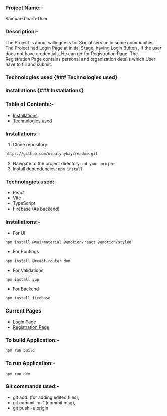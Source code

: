 ### Project Name:-
Samparkbharti-User. 

### Description:-
The Project is about willingness for Social service in some communities.
The Project had Login Page at initial Stage, having Login Button , if the user does not have credentials, He can go for Registration Page. The Registration Page contains personal and organization details which User have to fill and submit.

### Technologies used {### Technologies used}
### Installations {### Installations}



### Table of Contents:-
- [Installations](#Installations)
- [Technologies used](#technologies-used)


<!-- ### Cloned repository:-
``````
https://github.com/ushatynybay/readme.git
`````` -->

### Installations:-
1. Clone repository:
 ``````
https://github.com/ushatynybay/readme.git
``````
2. Navigate to the project directory: `````` cd your-project ``````
3. Install dependencies: `````` npm install ``````

### Technologies used:-
+ React
+ Vite
+ TypeScript
+ Firebase (As backend)



### Installations:-
+ For UI
``````
npm install @mui/material @emotion/react @emotion/styled 
``````
+ For Routings
``````
npm install @react-router dom 
``````
+ For Validations
``````
npm install yup 
``````
+ For Backend
``````
npm install firebase
``````

### Current Pages
+ [Login Page](https://partner.sampark365.com/)
+ [Registration Page](https://partner.sampark365.com/PartnerRegister)

### To build Application:-
``````
npm run build
``````

### To run Application:-
``````
npm run dev
``````

### Git commands used:-
+ git add. (for adding edited files),
+ git commit -m ''(commit msg),
+ git push -u origin <branch-name>

